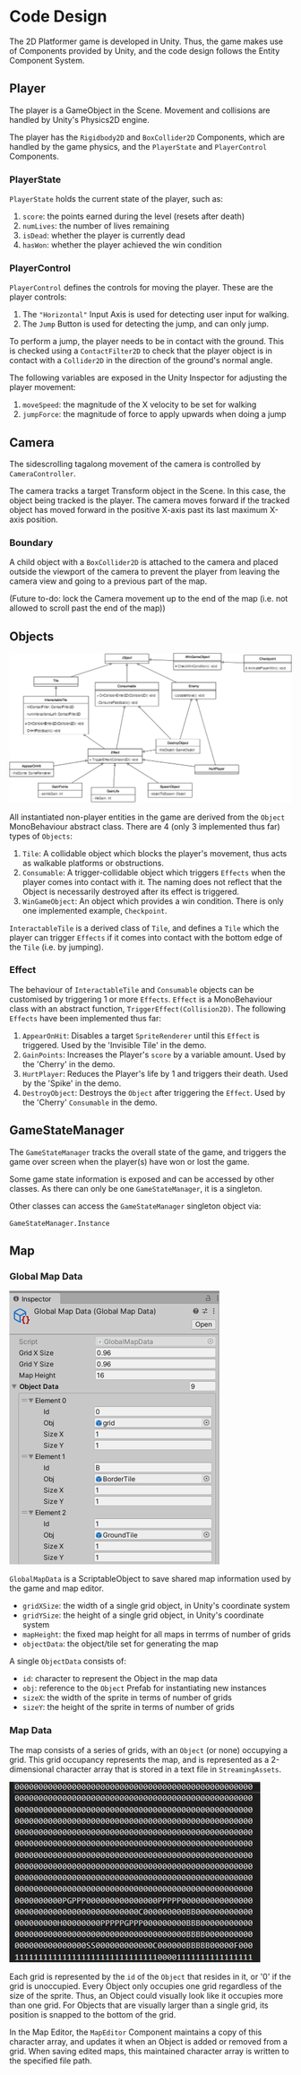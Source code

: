 # Code Design

The 2D Platformer game is developed in Unity. Thus, the game makes use of Components provided by Unity, and the code design follows the Entity Component System.

## Player

The player is a GameObject in the Scene. Movement and collisions are handled by Unity's Physics2D engine.

The player has the `Rigidbody2D` and `BoxCollider2D` Components, which are handled by the game physics, and the `PlayerState` and `PlayerControl` Components.

### PlayerState

`PlayerState` holds the current state of the player, such as:
1. `score`: the points earned during the level (resets after death)
2. `numLives`: the number of lives remaining
3. `isDead`: whether the player is currently dead
4. `hasWon`: whether the player achieved the win condition

### PlayerControl

`PlayerControl` defines the controls for moving the player. These are the player controls:
1. The `"Horizontal"` Input Axis is used for detecting user input for walking.
2. The `Jump` Button is used for detecting the jump, and can only jump.

To perform a jump, the player needs to be in contact with the ground. This is checked using a `ContactFilter2D` to check that the player object is in contact with a `Collider2D` in the direction of the ground's normal angle.

The following variables are exposed in the Unity Inspector for adjusting the player movement:
1. `moveSpeed`: the magnitude of the X velocity to be set for walking
2. `jumpForce`: the magnitude of force to apply upwards when doing a jump

## Camera

The sidescrolling tagalong movement of the camera is controlled by `CameraController`.

The camera tracks a target Transform object in the Scene. In this case, the object being tracked is the player. The camera moves forward if the tracked object has moved forward in the positive X-axis past its last maximum X-axis position.

### Boundary

A child object with a `BoxCollider2D` is attached to the camera and placed outside the viewport of the camera to prevent the player from leaving the camera view and going to a previous part of the map.

(Future to-do: lock the Camera movement up to the end of the map (i.e. not allowed to scroll past the end of the map))

## Objects

![Object Class Diagram](images/class-diagram.png?raw=true "Class Diagram")

All instantiated non-player entities in the game are derived from the `Object` MonoBehaviour abstract class. There are 4 (only 3 implemented thus far) types of `Objects`:
1. `Tile`: A collidable object which blocks the player's movement, thus acts as walkable platforms or obstructions.
2. `Consumable`: A trigger-collidable object which triggers `Effects` when the player comes into contact with it. The naming does not reflect that the Object is necessarily destroyed after its effect is triggered.
3. `WinGameObject`: An object which provides a win condition. There is only one implemented example, `Checkpoint`.

`InteractableTile` is a derived class of `Tile`, and defines a `Tile` which the player can trigger `Effects` if it comes into contact with the bottom edge of the `Tile` (i.e. by jumping).

### Effect

The behaviour of `InteractableTile` and `Consumable` objects can be customised by triggering 1 or more `Effects`. `Effect` is a MonoBehaviour class with an abstract function, `TriggerEffect(Collision2D)`. The following `Effects` have been implemented thus far:
1. `AppearOnHit`: Disables a target `SpriteRenderer` until this `Effect` is triggered. Used by the 'Invisible Tile' in the demo.
2. `GainPoints`: Increases the Player's `score` by a variable amount. Used by the 'Cherry' in the demo.
3. `HurtPlayer`: Reduces the Player's life by 1 and triggers their death. Used by the 'Spike' in the demo.
4. `DestroyObject`: Destroys the `Object` after triggering the `Effect`. Used by the 'Cherry' `Consumable` in the demo.

## GameStateManager

The `GameStateManager` tracks the overall state of the game, and triggers the game over screen when the player(s) have won or lost the game.

Some game state information is exposed and can be accessed by other classes. As there can only be one `GameStateManager`, it is a singleton.

Other classes can access the `GameStateManager` singleton object via:

```
GameStateManager.Instance
```

## Map

### Global Map Data

![GlobalMapData ScriptableObject](images/global-map-data-so.png?raw=true "GlobalMapData")

`GlobalMapData` is a ScriptableObject to save shared map information used by the game and map editor.
- `gridXSize`: the width of a single grid object, in Unity's coordinate system
- `gridYSize`: the height of a single grid object, in Unity's coordinate system
- `mapHeight`: the fixed map height for all maps in terrms of number of grids
- `objectData`: the object/tile set for generating the map

A single `ObjectData` consists of:
- `id`: character to represent the Object in the map data
- `obj`: reference to the `Object` Prefab for instantiating new instances
- `sizeX`: the width of the sprite in terms of number of grids
- `sizeY`: the height of the sprite in terms of number of grids

### Map Data

The map consists of a series of grids, with an `Object` (or none) occupying a grid. This grid occupancy represents the map, and is represented as a 2-dimensional character array that is stored in a text file in `StreamingAssets`.

![Example of the map data](images/mapdata-example.png?raw=true "Map data represented in 2d array")

Each grid is represented by the `id` of the `Object` that resides in it, or '0' if the grid is unoccupied. Every Object only occupies one grid regardless of the size of the sprite. Thus, an Object could visually look like it occupies more than one grid. For Objects that are visually larger than a single grid, its position is snapped to the bottom of the grid.

In the Map Editor, the `MapEditor` Component maintains a copy of this character array, and updates it when an Object is added or removed from a grid. When saving edited maps, this maintained character array is written to the specified file path.